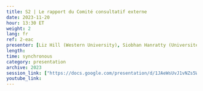```yaml
---
title: S2 | Le rapport du Comité consultatif externe
date: 2023-11-20
hour: 13:30 ET
weight: 2
lang: fr
ref: 2-eac
presenter: [Liz Hill (Western University), Siobhan Hanratty (Université du Nouveau-Brunswick)]
length:
time: synchronous
category: presentation
archive: 2023
session_link: ["https://docs.google.com/presentation/d/1JAeWsUvJ1vNZs5W1d4dlIrWC6F1NJbL2/edit?usp=share_link&ouid=109853946981534204449&rtpof=true&sd=true","https://docs.google.com/presentation/d/1POmleereEZvzc-kNGi4GOif6OeKidq-4/edit?usp=share_link&ouid=109853946981534204449&rtpof=true&sd=true","https://docs.google.com/presentation/d/1PMi_lZHwdHl-3aKOjoswVDeZYdetRXBg/edit?usp=share_link&ouid=109853946981534204449&rtpof=true&sd=true"]
youtube_link: 
---
```

